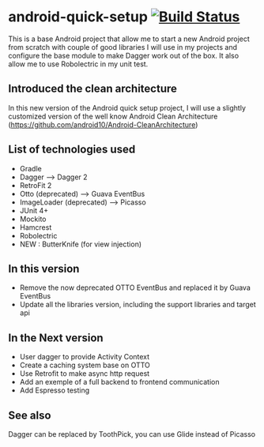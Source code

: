 android-quick-setup [![Build Status](https://travis-ci.org/rontho/android-quick-setup.svg?branch=master)](https://travis-ci.org/rontho/android-quick-setup)
===================

This is a base Android project that allow me to start a new Android project from scratch with couple of good libraries I will use in my projects and configure the base module to make Dagger work out of the box. 
It also allow me to use Robolectric in my unit test.

## Introduced the clean architecture
 
 In this new version of the Android quick setup project, I will use a slightly customized version 
 of the well know Android Clean Architecture (https://github.com/android10/Android-CleanArchitecture)

## List of technologies used

  * Gradle
  * Dagger --> Dagger 2
  * RetroFit 2
  * Otto (deprecated) --> Guava EventBus
  * ImageLoader (deprecated)  --> Picasso 
  * JUnit 4+
  * Mockito
  * Hamcrest
  * Robolectric
  * NEW : ButterKnife (for view injection)

## In this version

  * Remove the now deprecated OTTO EventBus and replaced it by Guava EventBus
  * Update all the libraries version, including the support libraries and target api
  
## In the Next version

 * User dagger to provide Activity Context
 * Create a caching system base on OTTO
 * Use Retrofit to make async http request
 * Add an exemple of a full backend to frontend communication
 * Add Espresso testing

## See also

Dagger can be replaced by ToothPick, you can use Glide instead of Picasso


  
